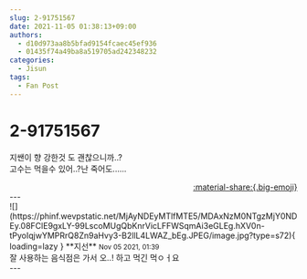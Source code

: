 ```yaml
---
slug: 2-91751567
date: 2021-11-05 01:38:13+09:00
authors:
  - d10d973aa8b5bfad9154fcaec45ef936
  - 01435f74a49ba8a519705ad242348232
categories:
  - Jisun
tags:
  - Fan Post
---
```


# 2-91751567

<div class="post-container" markdown="1">
<div class="content-container md-sidebar__scrollwrap" markdown="1">

지쌘이 향 강한것 도 괜찮으니까..?<br>고수는 먹을수 있어..?난 죽어도......

</div>
</div>

<div style="text-align: right;" markdown="1">
<a href="https://weverse.io/fromis9/fanpost/2-91751567" style="text-align: right;">:material-share:{.big-emoji}</a>
</div>
---

<div class="comments-container md-sidebar__scrollwrap" markdown="1">
<div class="comment" markdown="1">
<div class='id-container' markdown="1">
![](https://phinf.wevpstatic.net/MjAyNDEyMTlfMTE5/MDAxNzM0NTgzMjY0NDEy.08FClE9gxLY-99LscoMUgQbKnrVicLFFWSqmAi3eGLEg.hXV0n-tPyoIqjwYMPRrQ8Zn9aHvy3-B2llL4LWAZ_bEg.JPEG/image.jpg?type=s72){ loading=lazy }
**<span class="artist">지선</span>** <small>Nov 05 2021, 01:39</small><br>
</div>
<div class='comment-body' markdown="1">
잘 사용하는 음식점은 가서 오..! 하고 먹긴 먹ㅇㅓ요
</div>
</div>
</div>
---
